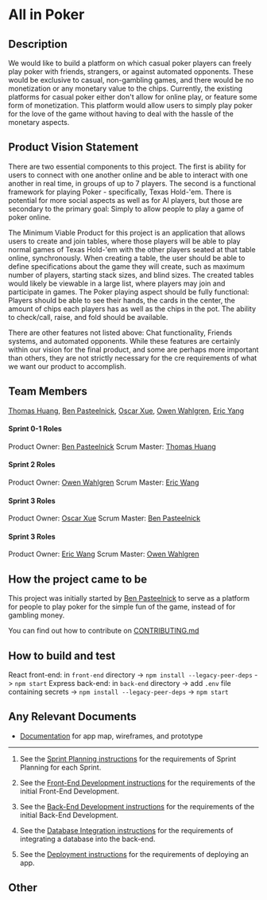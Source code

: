 # All in Poker

## Description

We would like to build a platform on which casual poker players can freely play poker with friends, strangers, or against automated opponents. These would be exclusive to casual, non-gambling games, and there would be no monetization or any monetary value to the chips. Currently, the existing platforms for casual poker either don't allow for online play, or feature some form of monetization. This platform would allow users to simply play poker for the love of the game without having to deal with the hassle of the monetary aspects.

## Product Vision Statement

There are two essential components to this project. The first is ability for users to connect with one another online and be able to interact with one another in real time, in groups of up to 7 players. The second is a functional framework for playing Poker - specifically, Texas Hold-'em. There is potential for more social aspects as well as for AI players, but those are secondary to the primary goal: Simply to allow people to play a game of poker online.

The Minimum Viable Product for this project is an application that allows users to create and join tables, where those players will be able to play normal games of Texas Hold-'em with the other players seated at that table online, synchronously. When creating a table, the user should be able to define specifications about the game they will create, such as maximum number of players, starting stack sizes, and blind sizes. The created tables would likely be viewable in a large list, where players may join and participate in games. The Poker playing aspect should be fully functional: Players should be able to see their hands, the cards in the center, the amount of chips each players has as well as the chips in the pot. The ability to check/call, raise, and fold should be available.

There are other features not listed above: Chat functionality, Friends systems, and automated opponents. While these features are certainly within our vision for the final product, and some are perhaps more important than others, they are not strictly necessary for the cre requirements of what we want our product to accomplish.

## Team Members

[Thomas Huang](https://github.com/thomashuang02), [Ben Pasteelnick](https://github.com/B-Pasteelnick), [Oscar Xue](https://github.com/oooscarrr), [Owen Wahlgren](https://github.com/owendoteth), [Eric Yang](https://github.com/EricXiaoYang)

#### Sprint 0-1 Roles
Product Owner: [Ben Pasteelnick](https://github.com/B-Pasteelnick)
Scrum Master: [Thomas Huang](https://github.com/thomashuang02)

#### Sprint 2 Roles
Product Owner: [Owen Wahlgren](https://github.com/owendoteth)
Scrum Master: [Eric Wang](https://github.com/EricXiaoYang)

#### Sprint 3 Roles
Product Owner: [Oscar Xue](https://github.com/oooscarrr)
Scrum Master: [Ben Pasteelnick](https://github.com/B-Pasteelnick)

#### Sprint 3 Roles
Product Owner: [Eric Wang](https://github.com/EricXiaoYang)
Scrum Master: [Owen Wahlgren](https://github.com/owendoteth)

## How the project came to be

This project was initially started by [Ben Pasteelnick]() to serve as a platform for people to play poker for the simple fun of the game, instead of for gambling money. 

You can find out how to contribute on [CONTRIBUTING.md](./CONTRIBUTING.md)

## How to build and test

React front-end: in `front-end` directory -> `npm install --legacy-peer-deps` -> `npm start`
Express back-end: in `back-end` directory -> add `.env` file containing secrets -> `npm install --legacy-peer-deps` -> `npm start`

## Any Relevant Documents

- [Documentation](https://github.com/software-students-fall2021/user-experience-design-beizhang-discrete/blob/e9d399f87baa3c4654b4786236993fcf88cc0ff3/README.md) for app map, wireframes, and prototype

---

1. See the [Sprint Planning instructions](instructions-1b-sprint-planning.md) for the requirements of Sprint Planning for each Sprint.

1. See the [Front-End Development instructions](./instructions-2-front-end.md) for the requirements of the initial Front-End Development.

1. See the [Back-End Development instructions](./instructions-3-back-end.md) for the requirements of the initial Back-End Development.

1. See the [Database Integration instructions](./instructions-4-database.md) for the requirements of integrating a database into the back-end.

1. See the [Deployment instructions](./instructions-5-deployment.md) for the requirements of deploying an app.


## Other


